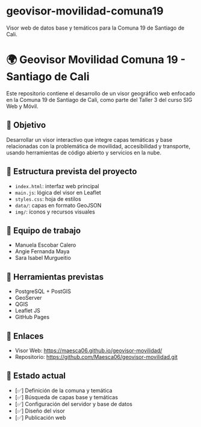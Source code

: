 # geovisor-movilidad-comuna19
Visor web de datos base y temáticos para la Comuna 19 de Santiago de Cali.
# 🌍 Geovisor Movilidad Comuna 19 - Santiago de Cali

Este repositorio contiene el desarrollo de un visor geográfico web enfocado en la Comuna 19 de Santiago de Cali, como parte del Taller 3 del curso SIG Web y Móvil.

## 🎯 Objetivo

Desarrollar un visor interactivo que integre capas temáticas y base relacionadas con la problemática de movilidad, accesibilidad y transporte, usando herramientas de código abierto y servicios en la nube.

## 📌 Estructura prevista del proyecto

- `index.html`: interfaz web principal
- `main.js`: lógica del visor en Leaflet
- `styles.css`: hoja de estilos
- `data/`: capas en formato GeoJSON
- `img/`: íconos y recursos visuales

## 👥 Equipo de trabajo

- Manuela Escobar Calero
- Angie Fernanda Maya
- Sara Isabel Murgueitio

## 🔧 Herramientas previstas

- PostgreSQL + PostGIS
- GeoServer
- QGIS
- Leaflet JS
- GitHub Pages

## 🔗 Enlaces

- Visor Web: https://maesca06.github.io/geovisor-movilidad/
- Repositorio: https://github.com/Maesca06/geovisor-movilidad.git

## 📄 Estado actual

- [✅] Definición de la comuna y temática
- [✅] Búsqueda de capas base y temáticas
- [✅] Configuración del servidor y base de datos
- [✅] Diseño del visor
- [✅] Publicación web
